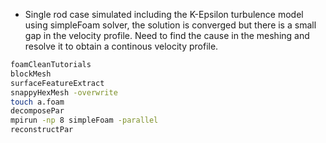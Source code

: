 * Single rod case simulated including the K-Epsilon turbulence model using simpleFoam solver, the solution is converged but there is a small gap in the velocity profile. Need to find the cause in the meshing and resolve it to obtain a continous velocity profile.


```sh
foamCleanTutorials
blockMesh
surfaceFeatureExtract
snappyHexMesh -overwrite
touch a.foam
decomposePar
mpirun -np 8 simpleFoam -parallel
reconstructPar
```


  
